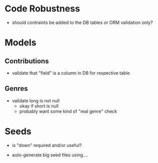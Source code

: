 # Code Robustness

* should contraints be added to the DB tables or ORM validation only?

# Models

## Contributions

* validate that "field" is a column in DB for respective table

## Genres

* validate long is not null
    * okay if short is null
    * probably want some kind of "real genre" check

# Seeds

* is "down" required and/or useful?

* auto-generate big seed files using....
